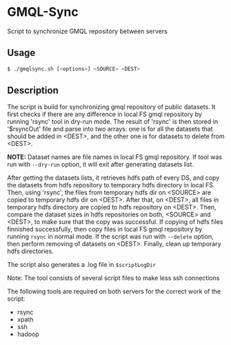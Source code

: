 # GMQL-Sync
Script to synchronize GMQL repository between servers

## Usage
```sh
$ ./gmqlsync.sh [<options>] <SOURCE> <DEST>
```
## Description
The script is build for synchronizing gmql repository of public datasets.
It first checks if there are any difference in local FS gmql repository by running 'rsync' tool in dry-run mode.
The result of 'rsync' is then stored in '$rsyncOut' file and parse into two arrays: one is for all the datasets that should be added in \<DEST>, and the other one is for datasets to delete from \<DEST>.

**NOTE:** Dataset names are file names in local FS gmql repository. If tool was run with `--dry-run` option, it will exit after generating datasets list.

After getting the datasets lists, it retrieves hdfs path of every DS, and copy the datasets from hdfs repository to temporary hdfs directory in local FS.
Then, using 'rsync', the files from temporary hdfs dir on \<SOURCE> are copied to temporary hdfs dir on \<DEST>.
After that, on \<DEST>, all files in temporary hdfs directory are copied to hdfs repository on \<DEST>.
Then, compare the dataset sizes in hdfs repositories on both, \<SOURCE> and \<DEST>, to make sure that the copy was successful.
If copying of hdfs files finnished successfully, then copy files in local FS gmql repository by running `rsync` in normal mode.
If the script was run with `--delete` option, then perform removing of datasets on \<DEST>.
Finally, clean up temporary hdfs directories.

The script also generates a .log file in `$scriptLogDir`

Note: The tool consists of several script files to make less ssh connections

The following tools are required on both servers for the correct work of the script:
   - rsync
   - xpath
   - ssh
   - hadoop
